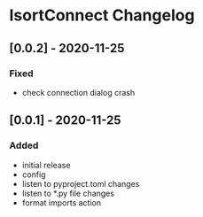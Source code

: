 <!-- Keep a Changelog guide -> https://keepachangelog.com -->

# IsortConnect Changelog

## [0.0.2] - 2020-11-25
### Fixed
- check connection dialog crash

## [0.0.1] - 2020-11-25
### Added
- initial release
- config
- listen to pyproject.toml changes
- listen to *.py file changes
- format imports action
